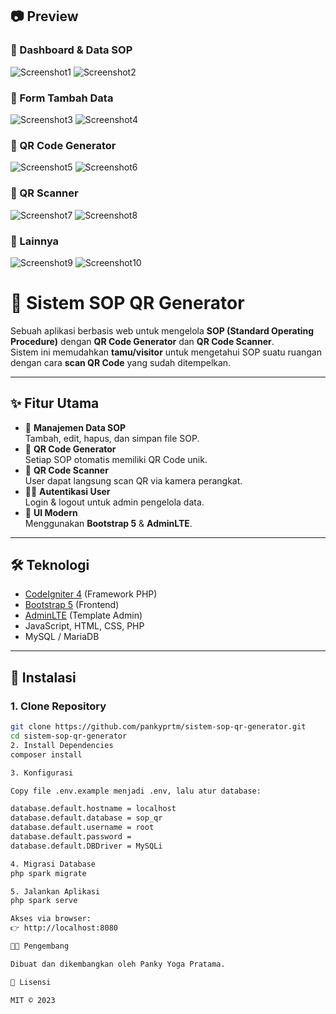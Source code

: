 ## 📷 Preview

### 🔹 Dashboard & Data SOP
![Screenshot1](https://raw.githubusercontent.com/pankyprtm/sistem-sop-qr-generator/main/docs/img/Screenshot1.png)
![Screenshot2](https://raw.githubusercontent.com/pankyprtm/sistem-sop-qr-generator/main/docs/img/Screenshot2.png)

### 🔹 Form Tambah Data
![Screenshot3](https://raw.githubusercontent.com/pankyprtm/sistem-sop-qr-generator/main/docs/img/Screenshot3.png)
![Screenshot4](https://raw.githubusercontent.com/pankyprtm/sistem-sop-qr-generator/main/docs/img/Screenshot4.png)

### 🔹 QR Code Generator
![Screenshot5](https://raw.githubusercontent.com/pankyprtm/sistem-sop-qr-generator/main/docs/img/Screenshot5.png)
![Screenshot6](https://raw.githubusercontent.com/pankyprtm/sistem-sop-qr-generator/main/docs/img/Screenshot6.png)

### 🔹 QR Scanner
![Screenshot7](https://raw.githubusercontent.com/pankyprtm/sistem-sop-qr-generator/main/docs/img/Screenshot7.png)
![Screenshot8](https://raw.githubusercontent.com/pankyprtm/sistem-sop-qr-generator/main/docs/img/Screenshot8.png)

### 🔹 Lainnya
![Screenshot9](https://raw.githubusercontent.com/pankyprtm/sistem-sop-qr-generator/main/docs/img/Screenshot9.png)
![Screenshot10](https://raw.githubusercontent.com/pankyprtm/sistem-sop-qr-generator/main/docs/img/Screenshot10.png)

# 📌 Sistem SOP QR Generator

Sebuah aplikasi berbasis web untuk mengelola **SOP (Standard Operating Procedure)** dengan **QR Code Generator** dan **QR Code Scanner**.  
Sistem ini memudahkan **tamu/visitor** untuk mengetahui SOP suatu ruangan dengan cara **scan QR Code** yang sudah ditempelkan.

---

## ✨ Fitur Utama
- 📄 **Manajemen Data SOP**  
  Tambah, edit, hapus, dan simpan file SOP.
- 🔗 **QR Code Generator**  
  Setiap SOP otomatis memiliki QR Code unik.
- 📱 **QR Code Scanner**  
  User dapat langsung scan QR via kamera perangkat.
- 👨‍💻 **Autentikasi User**  
  Login & logout untuk admin pengelola data.
- 🎨 **UI Modern**  
  Menggunakan **Bootstrap 5** & **AdminLTE**.

---

## 🛠️ Teknologi
- [CodeIgniter 4](https://codeigniter.com/) (Framework PHP)
- [Bootstrap 5](https://getbootstrap.com/) (Frontend)
- [AdminLTE](https://adminlte.io/) (Template Admin)
- JavaScript, HTML, CSS, PHP
- MySQL / MariaDB

---

## 🚀 Instalasi

### 1. Clone Repository
```bash
git clone https://github.com/pankyprtm/sistem-sop-qr-generator.git
cd sistem-sop-qr-generator
2. Install Dependencies
composer install

3. Konfigurasi

Copy file .env.example menjadi .env, lalu atur database:

database.default.hostname = localhost
database.default.database = sop_qr
database.default.username = root
database.default.password =
database.default.DBDriver = MySQLi

4. Migrasi Database
php spark migrate

5. Jalankan Aplikasi
php spark serve

Akses via browser:
👉 http://localhost:8080

👨‍💻 Pengembang

Dibuat dan dikembangkan oleh Panky Yoga Pratama.

📜 Lisensi

MIT © 2023
